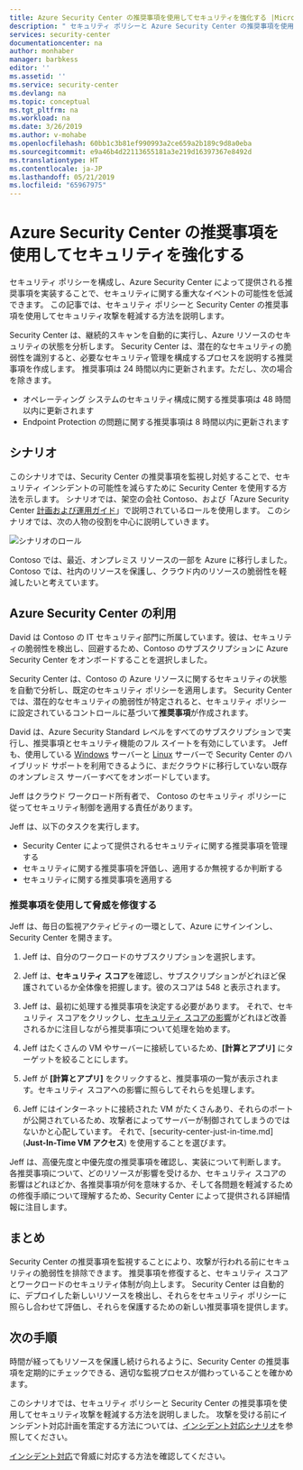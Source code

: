 ```yaml
---
title: Azure Security Center の推奨事項を使用してセキュリティを強化する |Microsoft Docs
description: " セキュリティ ポリシーと Azure Security Center の推奨事項を使用して、セキュリティ攻撃を軽減する方法を説明します。 "
services: security-center
documentationcenter: na
author: monhaber
manager: barbkess
editor: ''
ms.assetid: ''
ms.service: security-center
ms.devlang: na
ms.topic: conceptual
ms.tgt_pltfrm: na
ms.workload: na
ms.date: 3/26/2019
ms.author: v-mohabe
ms.openlocfilehash: 60bb1c3b81ef990993a2ce659a2b189c9d8a0eba
ms.sourcegitcommit: e9a46b4d22113655181a3e219d16397367e8492d
ms.translationtype: HT
ms.contentlocale: ja-JP
ms.lasthandoff: 05/21/2019
ms.locfileid: "65967975"
---
```

# <a name="use-azure-security-center-recommendations-to-enhance-security"></a>Azure Security Center の推奨事項を使用してセキュリティを強化する
セキュリティ ポリシーを構成し、Azure Security Center によって提供される推奨事項を実装することで、セキュリティに関する重大なイベントの可能性を低減できます。 この記事では、セキュリティ ポリシーと Security Center の推奨事項を使用してセキュリティ攻撃を軽減する方法を説明します。 

Security Center は、継続的スキャンを自動的に実行し、Azure リソースのセキュリティの状態を分析します。 Security Center は、潜在的なセキュリティの脆弱性を識別すると、必要なセキュリティ管理を構成するプロセスを説明する推奨事項を作成します。 推奨事項は 24 時間以内に更新されます。ただし、次の場合を除きます。

- オペレーティング システムのセキュリティ構成に関する推奨事項は 48 時間以内に更新されます
- Endpoint Protection の問題に関する推奨事項は 8 時間以内に更新されます

## <a name="scenario"></a>シナリオ
このシナリオでは、Security Center の推奨事項を監視し対処することで、セキュリティ インシデントの可能性を減らすために Security Center を使用する方法を示します。 シナリオでは、架空の会社 Contoso、および「Azure Security Center [計画および運用ガイド](security-center-planning-and-operations-guide.md#security-roles-and-access-controls)」で説明されているロールを使用します。 このシナリオでは、次の人物の役割を中心に説明していきます。

![シナリオのロール](./media/security-center-using-recommendations/scenario-roles.png)

Contoso では、最近、オンプレミス リソースの一部を Azure に移行しました。 Contoso では、社内のリソースを保護し、クラウド内のリソースの脆弱性を軽減したいと考えています。

## <a name="use-azure-security-center"></a>Azure Security Center の利用
David は Contoso の IT セキュリティ部門に所属しています。彼は、セキュリティの脆弱性を検出し、回避するため、Contoso のサブスクリプションに Azure Security Center をオンボードすることを選択しました。 

Security Center は、Contoso の Azure リソースに関するセキュリティの状態を自動で分析し、既定のセキュリティ ポリシーを適用します。 Security Center では、潜在的なセキュリティの脆弱性が特定されると、セキュリティ ポリシーに設定されているコントロールに基づいて**推奨事項**が作成されます。 

David は、Azure Security Standard レベルをすべてのサブスクリプションで実行し、推奨事項とセキュリティ機能のフル スイートを有効にしています。 Jeff も、使用している [Windows](quick-onboard-windows-computer.md) サーバーと [Linux](quick-onboard-linux-computer.md) サーバーで Security Center のハイブリッド サポートを利用できるように、まだクラウドに移行していない既存のオンプレミス サーバーすべてをオンボードしています。

Jeff はクラウド ワークロード所有者で、 Contoso のセキュリティ ポリシーに従ってセキュリティ制御を適用する責任があります。 

Jeff は、以下のタスクを実行します。

- Security Center によって提供されるセキュリティに関する推奨事項を管理する
- セキュリティに関する推奨事項を評価し、適用するか無視するか判断する
- セキュリティに関する推奨事項を適用する

### <a name="remediate-threats-using-recommendations"></a>推奨事項を使用して脅威を修復する
Jeff は、毎日の監視アクティビティの一環として、Azure にサインインし、Security Center を開きます。 

1. Jeff は、自分のワークロードのサブスクリプションを選択します。

2. Jeff は、**セキュリティ スコア**を確認し、サブスクリプションがどれほど保護されているか全体像を把握します。彼のスコアは 548 と表示されます。

3. Jeff は、最初に処理する推奨事項を決定する必要があります。 それで、セキュリティ スコアをクリックし、[セキュリティ スコアの影響](security-center-secure-score.md)がどれほど改善されるかに注目しながら推奨事項について処理を始めます。

4. Jeff はたくさんの VM やサーバーに接続しているため、**[計算とアプリ]** にターゲットを絞ることにします。

5. Jeff が **[計算とアプリ]** をクリックすると、推奨事項の一覧が表示されます。セキュリティ スコアへの影響に照らしてそれらを処理します。

6. Jeff にはインターネットに接続された VM がたくさんあり、それらのポートが公開されているため、攻撃者によってサーバーが制御されてしまうのではないかと心配しています。 それで、[security-center-just-in-time.md] (**Just-In-Time VM アクセス**) を使用することを選びます。

Jeff は、高優先度と中優先度の推奨事項を確認し、実装について判断します。 各推奨事項について、どのリソースが影響を受けるか、セキュリティ スコアの影響はどれほどか、各推奨事項が何を意味するか、そして各問題を軽減するための修復手順について理解するため、Security Center によって提供される詳細情報に注目します。

## <a name="conclusion"></a>まとめ
Security Center の推奨事項を監視することにより、攻撃が行われる前にセキュリティの脆弱性を排除できます。 推奨事項を修復すると、セキュリティ スコアとワークロードのセキュリティ体制が向上します。 Security Center は自動的に、デプロイした新しいリソースを検出し、それらをセキュリティ ポリシーに照らし合わせて評価し、それらを保護するための新しい推奨事項を提供します。


## <a name="next-steps"></a>次の手順
時間が経ってもリソースを保護し続けられるように、Security Center の推奨事項を定期的にチェックできる、適切な監視プロセスが備わっていることを確かめます。

このシナリオでは、セキュリティ ポリシーと Security Center の推奨事項を使用してセキュリティ攻撃を軽減する方法を説明しました。 攻撃を受ける前にインシデント対応計画を策定する方法については、[インシデント対応シナリオ](security-center-incident-response.md)を参照してください。

[インシデント対応](security-center-incident-response.md)で脅威に対応する方法を確認してください。
